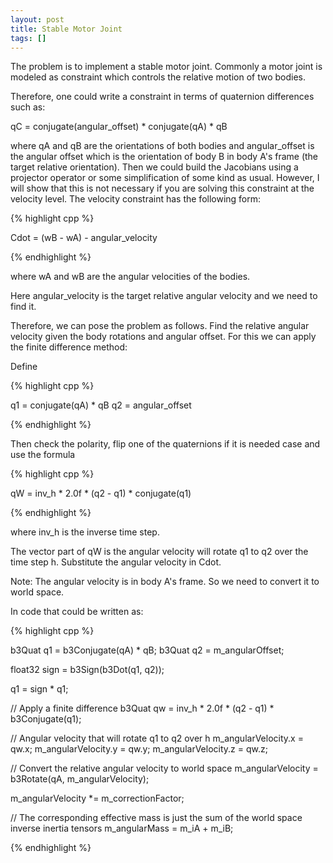 ```yaml
---
layout: post
title: Stable Motor Joint
tags: []
---
```


The problem is to implement a stable motor joint. Commonly a motor joint is modeled as constraint which controls the relative motion of two bodies.

Therefore, one could write a constraint in terms of quaternion differences such as:

qC = conjugate(angular_offset) * conjugate(qA) * qB

where qA and qB are the orientations of both bodies and angular_offset is the angular offset which is the orientation of body B in body A's frame (the 
target relative orientation).
Then we could build the Jacobians using a projector operator or some simplification of some kind as usual. 
However, I will show that this is not necessary if you are solving this constraint at the velocity level. 
The velocity constraint has the following form:

{% highlight cpp %}

Cdot = (wB - wA) - angular_velocity

{% endhighlight %}

where wA and wB are the angular velocities of the bodies.

Here angular_velocity is the target relative angular velocity and we need to find it.

Therefore, we can pose the problem as follows. Find the relative angular velocity given the body rotations and angular offset. For this we can apply the finite difference method:

Define 

{% highlight cpp %}

q1 = conjugate(qA) * qB
q2 = angular_offset

{% endhighlight %}

Then check the polarity, flip one of the quaternions if it is needed case and use the formula

{% highlight cpp %}

qW = inv_h * 2.0f * (q2 - q1) * conjugate(q1)

{% endhighlight %}

where inv_h is the inverse time step. 

The vector part of qW is the angular velocity will rotate q1 to q2 over the time step h. 
Substitute the angular velocity in Cdot.

Note: The angular velocity is in body A's frame. So we need to convert it to world space.

In code that could be written as:

{% highlight cpp %}

b3Quat q1 = b3Conjugate(qA) * qB;
b3Quat q2 = m_angularOffset;

float32 sign = b3Sign(b3Dot(q1, q2));

q1 = sign * q1;

// Apply a finite difference
b3Quat qw = inv_h * 2.0f * (q2 - q1) * b3Conjugate(q1);

// Angular velocity that will rotate q1 to q2 over h
m_angularVelocity.x = qw.x;
m_angularVelocity.y = qw.y;
m_angularVelocity.z = qw.z;

// Convert the relative angular velocity to world space
m_angularVelocity = b3Rotate(qA, m_angularVelocity);

m_angularVelocity *= m_correctionFactor;

// The corresponding effective mass is just the sum of the world space inverse inertia tensors
m_angularMass = m_iA + m_iB;

{% endhighlight %}